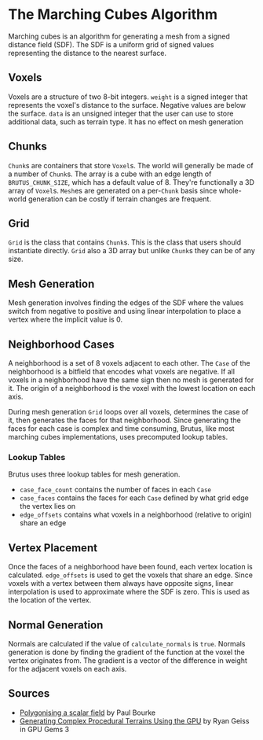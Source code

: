 The Marching Cubes Algorithm
==============

Marching cubes is an algorithm for generating a mesh from a signed distance field (SDF). The SDF is a uniform grid of signed values representing the distance to the nearest surface.

Voxels
--------------

Voxels are a structure of two 8-bit integers. `weight` is a signed integer that represents the voxel's distance to the surface. Negative values are below the surface. `data` is an unsigned integer that the user can use to store additional data, such as terrain type. It has no effect on mesh generation

Chunks
--------------

`Chunk`s are containers that store `Voxel`s. The world will generally be made of a number of `Chunk`s. The array is a cube with an edge length of `BRUTUS_CHUNK_SIZE`, which has a default value of 8. They're functionally a 3D array of `Voxel`s. `Mesh`es are generated on a per-`Chunk` basis since whole-world generation can be costly if terrain changes are frequent.

Grid
--------------

`Grid` is the class that contains `Chunk`s. This is the class that users should instantiate directly. `Grid` also a 3D array but unlike `Chunk`s they can be of any size.

Mesh Generation
--------------

Mesh generation involves finding the edges of the SDF where the values switch from negative to positive and using linear interpolation to place a vertex where the implicit value is 0.

Neighborhood Cases
--------------

A neighborhood is a set of 8 voxels adjacent to each other. The `Case` of the neighborhood is a bitfield that encodes what voxels are negative. If all voxels in a neighborhood have the same sign then no mesh is generated for it. The origin of a neighborhood is the voxel with the lowest location on each axis.

During mesh generation `Grid` loops over all voxels, determines the case of it, then generates the faces for that neighborhood. Since generating the faces for each case is complex and time consuming, Brutus, like most marching cubes implementations, uses precomputed lookup tables.

### Lookup Tables

Brutus uses three lookup tables for mesh generation.

* `case_face_count` contains the number of faces in each `Case`
* `case_faces` contains the faces for each `Case` defined by what grid edge the vertex lies on
* `edge_offsets` contains what voxels in a neighborhood (relative to origin) share an edge

Vertex Placement
--------------

Once the faces of a neighborhood have been found, each vertex location is calculated. `edge_offsets` is used to get the voxels that share an edge. Since voxels with a vertex between them always have opposite signs, linear interpolation is used to approximate where the SDF is zero. This is used as the location of the vertex.

Normal Generation
--------------

Normals are calculated if the value of `calculate_normals` is `true`. Normals generation is done by finding the gradient of the function at the voxel the vertex originates from. The gradient is a vector of the difference in weight for the adjacent voxels on each axis.

Sources
--------------

* [Polygonising a scalar field](http://paulbourke.net/geometry/polygonise/) by Paul Bourke
* [Generating Complex Procedural Terrains Using the GPU](https://developer.nvidia.com/gpugems/gpugems3/part-i-geometry/chapter-1-generating-complex-procedural-terrains-using-gpu) by Ryan Geiss in GPU Gems 3

